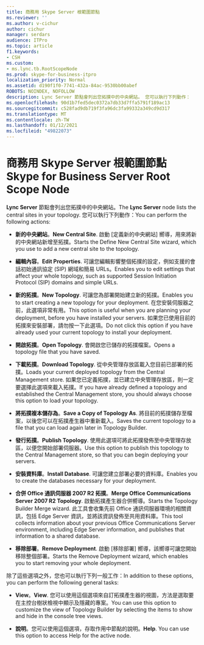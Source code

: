```yaml
---
title: 商務用 Skype Server 根範圍節點
ms.reviewer: ''
ms.author: v-cichur
author: cichur
manager: serdars
audience: ITPro
ms.topic: article
f1.keywords:
- CSH
ms.custom:
- ms.lync.tb.RootScopeNode
ms.prod: skype-for-business-itpro
localization_priority: Normal
ms.assetid: d190f1f0-7741-432a-84ac-9530bb00abef
ROBOTS: NOINDEX, NOFOLLOW
description: Lync Server 節點會列出您拓撲中的中央網站。 您可以執行下列動作：
ms.openlocfilehash: 90d1b7fed5dec0372a7db33d7ffa5791f189ac13
ms.sourcegitcommit: c528fad9db719f3fa96dc3fa99332a349cd9d317
ms.translationtype: MT
ms.contentlocale: zh-TW
ms.lasthandoff: 01/12/2021
ms.locfileid: "49822073"
---
```

# <a name="skype-for-business-server-root-scope-node"></a><span data-ttu-id="43d59-104">商務用 Skype Server 根範圍節點</span><span class="sxs-lookup"><span data-stu-id="43d59-104">Skype for Business Server Root Scope Node</span></span>
 
<span data-ttu-id="43d59-105">**Lync Server** 節點會列出您拓撲中的中央網站。</span><span class="sxs-lookup"><span data-stu-id="43d59-105">The **Lync Server** node lists the central sites in your topology.</span></span> <span data-ttu-id="43d59-106">您可以執行下列動作：</span><span class="sxs-lookup"><span data-stu-id="43d59-106">You can perform the following actions:</span></span>
  
- <span data-ttu-id="43d59-107">**新的中央網站**。</span><span class="sxs-lookup"><span data-stu-id="43d59-107">**New Central Site**.</span></span> <span data-ttu-id="43d59-108">啟動 [定義新的中央網站] 嚮導，用來將新的中央網站新增至拓撲。</span><span class="sxs-lookup"><span data-stu-id="43d59-108">Starts the Define New Central Site wizard, which you use to add a new central site to the topology.</span></span>
    
- <span data-ttu-id="43d59-109">**編輯內容**。</span><span class="sxs-lookup"><span data-stu-id="43d59-109">**Edit Properties**.</span></span> <span data-ttu-id="43d59-110">可讓您編輯影響整個拓撲的設定，例如支援的會話初始通訊協定 (SIP) 網域和簡易 URLs。</span><span class="sxs-lookup"><span data-stu-id="43d59-110">Enables you to edit settings that affect your whole topology, such as supported Session Initiation Protocol (SIP) domains and simple URLs.</span></span>
    
- <span data-ttu-id="43d59-111">**新的拓撲**。</span><span class="sxs-lookup"><span data-stu-id="43d59-111">**New Topology**.</span></span> <span data-ttu-id="43d59-112">可讓您為部署開始建立新的拓撲。</span><span class="sxs-lookup"><span data-stu-id="43d59-112">Enables you to start creating a new topology for your deployment.</span></span> <span data-ttu-id="43d59-113">在您安裝伺服器之前，此選項非常有用。</span><span class="sxs-lookup"><span data-stu-id="43d59-113">This option is useful when you are planning your deployment, before you have installed your servers.</span></span> <span data-ttu-id="43d59-114">如果您已使用目前的拓撲來安裝部署，請勿按一下此選項。</span><span class="sxs-lookup"><span data-stu-id="43d59-114">Do not click this option if you have already used your current topology to install your deployment.</span></span>
    
- <span data-ttu-id="43d59-115">**開啟拓撲**。</span><span class="sxs-lookup"><span data-stu-id="43d59-115">**Open Topology**.</span></span> <span data-ttu-id="43d59-116">會開啟您已儲存的拓撲檔案。</span><span class="sxs-lookup"><span data-stu-id="43d59-116">Opens a topology file that you have saved.</span></span>
    
- <span data-ttu-id="43d59-117">**下載拓撲**。</span><span class="sxs-lookup"><span data-stu-id="43d59-117">**Download Topology**.</span></span> <span data-ttu-id="43d59-118">從中央管理存放區載入您目前已部署的拓撲。</span><span class="sxs-lookup"><span data-stu-id="43d59-118">Loads your current deployed topology from the Central Management store.</span></span> <span data-ttu-id="43d59-119">如果您已定義拓撲，並已建立中央管理存放區，則一定要選擇此選項來載入拓撲。</span><span class="sxs-lookup"><span data-stu-id="43d59-119">If you have already defined a topology and established the Central Management store, you should always choose this option to load your topology.</span></span>
    
- <span data-ttu-id="43d59-120">**將拓撲複本儲存為**。</span><span class="sxs-lookup"><span data-stu-id="43d59-120">**Save a Copy of Topology As**.</span></span> <span data-ttu-id="43d59-121">將目前的拓撲儲存至檔案，以後您可以在拓撲產生器中重新載入。</span><span class="sxs-lookup"><span data-stu-id="43d59-121">Saves the current topology to a file that you can load again later in Topology Builder.</span></span>
    
- <span data-ttu-id="43d59-122">**發行拓撲**。</span><span class="sxs-lookup"><span data-stu-id="43d59-122">**Publish Topology**.</span></span> <span data-ttu-id="43d59-123">使用此選項可將此拓撲發佈至中央管理存放區，以便您開始部署伺服器。</span><span class="sxs-lookup"><span data-stu-id="43d59-123">Use this option to publish this topology to the Central Management store, so that you can begin deploying your servers.</span></span>
    
- <span data-ttu-id="43d59-124">**安裝資料庫**。</span><span class="sxs-lookup"><span data-stu-id="43d59-124">**Install Database**.</span></span> <span data-ttu-id="43d59-125">可讓您建立部署必要的資料庫。</span><span class="sxs-lookup"><span data-stu-id="43d59-125">Enables you to create the databases necessary for your deployment.</span></span>
    
- <span data-ttu-id="43d59-126">**合併 Office 通訊伺服器 2007 R2 拓撲**。</span><span class="sxs-lookup"><span data-stu-id="43d59-126">**Merge Office Communications Server 2007 R2 Topology**.</span></span> <span data-ttu-id="43d59-127">啟動拓撲產生器合併嚮導。</span><span class="sxs-lookup"><span data-stu-id="43d59-127">Starts the Topology Builder Merge wizard.</span></span> <span data-ttu-id="43d59-128">此工具會收集先前 Office 通訊伺服器環境的相關資訊，包括 Edge Server 資訊，並將該資訊發佈至共用資料庫。</span><span class="sxs-lookup"><span data-stu-id="43d59-128">This tool collects information about your previous Office Communications Server environment, including Edge Server information, and publishes that information to a shared database.</span></span> 
    
- <span data-ttu-id="43d59-129">**移除部署**。</span><span class="sxs-lookup"><span data-stu-id="43d59-129">**Remove Deployment**.</span></span> <span data-ttu-id="43d59-130">啟動 [移除部署] 嚮導，該嚮導可讓您開始移除整個部署。</span><span class="sxs-lookup"><span data-stu-id="43d59-130">Starts the Remove Deployment wizard, which enables you to start removing your whole deployment.</span></span>
    
<span data-ttu-id="43d59-131">除了這些選項之外，您也可以執行下列一般工作：</span><span class="sxs-lookup"><span data-stu-id="43d59-131">In addition to these options, you can perform the following general tasks:</span></span>
  
- <span data-ttu-id="43d59-132">**View**。</span><span class="sxs-lookup"><span data-stu-id="43d59-132">**View**.</span></span> <span data-ttu-id="43d59-133">您可以使用這個選項來自訂拓撲產生器的視圖，方法是選取要在主控台樹狀檢視中顯示及隱藏的專案。</span><span class="sxs-lookup"><span data-stu-id="43d59-133">You can use this option to customize the view of Topology Builder by selecting the items to show and hide in the console tree views.</span></span>
    
- <span data-ttu-id="43d59-p114">**說明**。您可以使用這個選項，存取作用中節點的說明。</span><span class="sxs-lookup"><span data-stu-id="43d59-p114">**Help**. You can use this option to access Help for the active node.</span></span>
    


